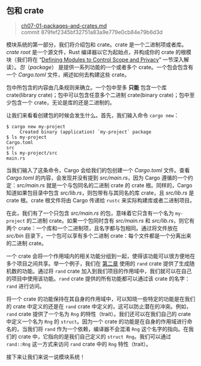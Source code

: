 ## 包和 crate

> [ch07-01-packages-and-crates.md](https://github.com/rust-lang/book/blob/master/src/ch07-01-packages-and-crates.md)
> <br>
> commit 879fef2345bf32751a83a9e779e0cb84e79b6d3d

模块系统的第一部分，我们将介绍包和 crate。crate 是一个二进制项或者库。*crate root* 是一个源文件，Rust 编译器以它为起始点，并构成你的 crate 的根模块（我们将在 “[Defining Modules to Control Scope and Privacy](https://github.com/rust-lang/book/blob/master/src/ch07-02-defining-modules-to-control-scope-and-privacy.md)” 一节深入解读）。*包*（*package*） 是提供一系列功能的一个或者多个 crate。一个包会包含有一个 *Cargo.toml* 文件，阐述如何去构建这些 crate。

包中所包含的内容由几条规则来确立。一个包中至多 **只能** 包含一个库 crate(library crate)；包中可以包含任意多个二进制 crate(binary crate)；包中至少包含一个 crate，无论是库的还是二进制的。

让我们来看看创建包的时候会发生什么。首先，我们输入命令 `cargo new`：

```text
$ cargo new my-project
     Created binary (application) `my-project` package
$ ls my-project
Cargo.toml
src
$ ls my-project/src
main.rs
```

当我们输入了这条命令，Cargo 会给我们的包创建一个 *Cargo.toml* 文件。查看 *Cargo.toml* 的内容，会发现并没有提到 *src/main.rs*，因为 Cargo 遵循的一个约定：*src/main.rs* 就是一个与包同名的二进制 crate 的 crate 根。同样的，Cargo 知道如果包目录中包含 *src/lib.rs*，则包带有与其同名的库 crate，且 *src/lib.rs* 是 crate 根。crate 根文件将由 Cargo 传递给 `rustc` 来实际构建库或者二进制项目。

在此，我们有了一个只包含 *src/main.rs* 的包，意味着它只含有一个名为 `my-project` 的二进制 crate。如果一个包同时含有 *src/main.rs* 和 *src/lib.rs*，则它有两个 crate：一个库和一个二进制项，且名字都与包相同。通过将文件放在 *src/bin* 目录下，一个包可以享有多个二进制 crate：每个文件都是一个分离出来的二进制 crate。

一个 crate 会将一个作用域内的相关功能分组到一起，使得该功能可以很方便地在多个项目之间共享。举一个例子，我们在 [第二章](https://github.com/rust-lang/book/blob/master/src/ch02-00-guessing-game-tutorial.md#generating-a-random-number) 使用的 `rand` crate 提供了生成随机数的功能。通过将 `rand` crate 加入到我们项目的作用域中，我们就可以在自己的项目中使用该功能。`rand` crate 提供的所有功能都可以通过该 crate 的名字：`rand` 进行访问。

将一个 crate 的功能保持在其自身的作用域中，可以知晓一些特定的功能是在我们的 crate 中定义的还是在 `rand` crate 中定义的，这可以防止潜在的冲突。例如，`rand` crate 提供了一个名为 `Rng` 的特性（trait）。我们还可以在我们自己的 crate 中定义一个名为 `Rng` 的 `struct`。因为一个 crate 的功能是在自身的作用域进行命名的，当我们将 `rand` 作为一个依赖，编译器不会混淆 `Rng` 这个名字的指向。在我们的 crate 中，它指向的是我们自己定义的 `struct Rng`。我们可以通过 `rand::Rng` 这一方式来访问 `rand` crate 中的 `Rng` 特性（trait）。

接下来让我们来说一说模块系统！
